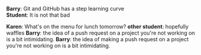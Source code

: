 **Barry**: Git and GitHub has a step learning curve  
**Student**: It is not that bad

**Karen**: What's on the menu for lunch tomorrow?
**other student**: hopefully waffles
**Barry**: the idea of a push request on a project you're not working on is a bit intimidating.
**Barry**: the idea of making a push request on a project you're not working on is a bit intimidating.

